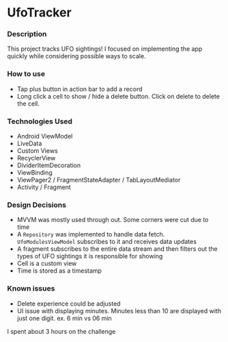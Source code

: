 # UfoTracker

### Description
This project tracks UFO sightings! I focused on implementing the app quickly while considering possible ways to scale.

### How to use
- Tap plus button in action bar to add a record
- Long click a cell to show / hide a delete button. Click on delete to delete the cell.

### Technologies Used
- Android ViewModel
- LiveData
- Custom Views
- RecyclerView
- DividerItemDecoration
- ViewBinding
- ViewPager2 / FragmentStateAdapter / TabLayoutMediator
- Activity / Fragment

### Design Decisions 
- MVVM was mostly used through out. Some corners were cut due to time
- A `Repository` was implemented to handle data fetch. `UfoModulesViewModel` subscribes to it and receives data updates
- A fragment subscribes to the entire data stream and then filters out the types of UFO sightings it is responsible for showing
- Cell is a custom view
- Time is stored as a timestamp

### Known issues
- Delete experience could be adjusted
- UI issue with displaying minutes. Minutes less than 10 are displayed with just one digit. ex. 6 min vs 06 min

I spent about 3 hours on the challenge


